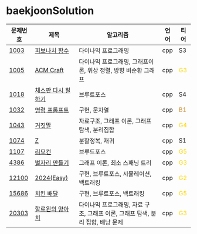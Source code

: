 # baekjoonSolution
|문제번호|제목|알고리즘|언어|티어
|---|---|---|---|---|
|[1003](https://www.acmicpc.net/problem/1003)|[피보나치 함수](/CPP/1003_fibonacci_callback.cpp)|다이나믹 프로그래밍|cpp| S3 
|[1005](https://www.acmicpc.net/problem/1005)|[ACM Craft](/CPP/1005_ACMcraft.cpp)|다이나믹 프로그래밍, 그래프이론, 위상 정렬, 방향 비순환 그래프|cpp|<span style="color:gold"> G3 </span>
|[1018](https://www.acmicpc.net/problem/1018)|[체스판 다시 칠하기](/CPP/1018_chass.cpp)|브루트포스|cpp| S4 
|[1032](https://www.acmicpc.net/problem/1032)|[명령 프롬프트](/CPP/1032_cmd.cpp)|구현, 문자열|cpp|<span style="color:#cc8e34"> B1 </span>
|[1043](https://www.acmicpc.net/problem/1043)|[거짓말](/CPP/1043_party.cpp)|자료구조, 그래프 이론, 그래프 탐색, 분리집합|cpp|<span style="color:gold"> G4 </span>
|[1074](https://www.acmicpc.net/problem/1074)|[Z](/CPP/1074_z.cpp)|분할정복, 재귀|cpp| S1
|[1107](https://www.acmicpc.net/problem/1107)|[리모컨](/CPP/1107_remocon.cpp)|브루드포스|cpp| <span style="color:gold"> G5 </span>
|[4386](https://www.acmicpc.net/problem/4386)|[별자리 만들기](/CPP/4386_constellation.cpp)|그래프 이론, 최소 스패닝 트리|cpp|<span style="color:gold"> G3 </span>
|[12100](https://www.acmicpc.net/problem/12100)|[2024(Easy)](/CPP/12100_Easy2024.cpp)|구현, 브루트포스, 시뮬레이션, 백트래킹|cpp|<span style="color:gold"> G2 </span>
|[15686](https://www.acmicpc.net/problem/15686)|[치킨 배달](/CPP/15686_chickenDelivery.cpp)|구현, 브루트포스, 백트래킹|cpp|<span style="color:gold"> G5 </span>
|[20303](https://www.acmicpc.net/problem/20303)|[할로윈의 양아치](/CPP/20303_halloween.cpp)|다이나믹 프로그래밍, 자료 구조, 그래프 이론, 그래프 탐색, 분리 집합, 배낭 문제|cpp|<span style="color:gold"> G3 </span>
